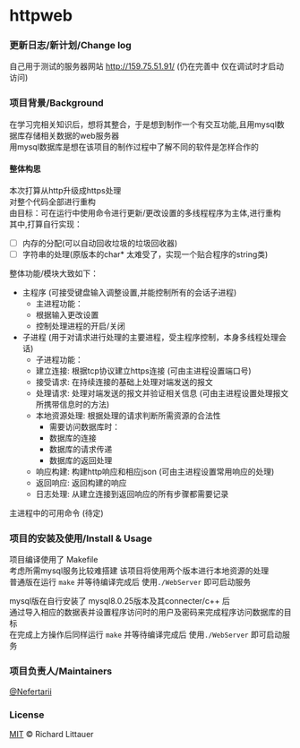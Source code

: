# httpweb
### 更新日志/新计划/Change log
自己用于测试的服务器网站 http://159.75.51.91/ (仍在完善中 仅在调试时才启动访问)  

### 项目背景/Background
在学习完相关知识后，想将其整合，于是想到制作一个有交互功能,且用mysql数据库存储相关数据的web服务器  
用mysql数据库是想在该项目的制作过程中了解不同的软件是怎样合作的  

#### 整体构思
本次打算从http升级成https处理  
对整个代码全部进行重构   
由目标：可在运行中使用命令进行更新/更改设置的多线程程序为主体,进行重构  
其中,打算自行实现：  
- [ ] 内存的分配(可以自动回收垃圾的垃圾回收器)  
- [ ] 字符串的处理(原版本的char* 太难受了，实现一个贴合程序的string类)  

整体功能/模块大致如下：  
* 主程序 (可接受键盘输入调整设置,并能控制所有的会话子进程)
	* 主进程功能：  
	* 根据输入更改设置
	* 控制处理进程的开启/关闭 
* 子进程 (用于对请求进行处理的主要进程，受主程序控制，本身多线程处理会话)  
	* 子进程功能：   
	* 建立连接: 根据tcp协议建立https连接 (可由主进程设置端口号)
	* 接受请求: 在持续连接的基础上处理对端发送的报文
	* 处理请求: 处理对端发送的报文并验证相关信息 (可由主进程设置处理报文所携带信息时的方法)
	* 本地资源处理: 根据处理的请求判断所需资源的合法性
		* 需要访问数据库时：  
		* 数据库的连接
		* 数据库的请求传递
		* 数据库的返回处理
	* 响应构建: 构建http响应和相应json (可由主进程设置常用响应的处理)
	* 返回响应: 返回构建的响应 
	* 日志处理: 从建立连接到返回响应的所有步骤都需要记录

主进程中的可用命令 (待定)  

### 项目的安装及使用/Install & Usage
项目编译使用了 Makefile   
考虑所需mysql服务比较难搭建 该项目将使用两个版本进行本地资源的处理  
普通版在运行 ```make``` 并等待编译完成后 使用```./WebServer``` 即可启动服务

mysql版在自行安装了 mysql8.0.25版本及其connecter/c++ 后  
通过导入相应的数据表并设置程序访问时的用户及密码来完成程序访问数据库的目标  
在完成上方操作后同样运行 ```make``` 并等待编译完成后 使用```./WebServer``` 即可启动服务  

### 项目负责人/Maintainers

[@Nefertarii](https://github.com/Nefertarii)

### License

[MIT](https://github.com/Nefertarii/httpweb/blob/main/LICENSE) © Richard Littauer
